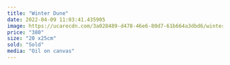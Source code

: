 ```yaml
---
title: "Winter Dune"
date: 2022-04-09 11:03:41.435905
image: https://ucarecdn.com/3a028489-d478-46e6-80d7-61b664a3dbd6/winter-dune.jpg
price: "380"
size: "20 x25cm"
sold: "Sold"
media: "Oil on canvas"
---
```


